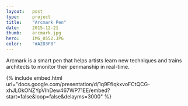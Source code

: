 ```yaml
---
layout:   post
type:     project
title:    "Arcmark Pen"
date:     2015-12-21
thumb:    arcmark.jpg
hero:     IMG_0552.JPG
color:    "#A2D3F8"
---
```


Arcmark is a smart pen that helps artists learn new techniques and trains architects to monitor their penmanship in real-time.

{% include embed.html url="docs.google.com/presentation/d/1q9FfIqkxvoFCtQCG-xhJLOkONZYpVIhDew467WP71EE/embed?start=false&loop=false&delayms=3000" %}
